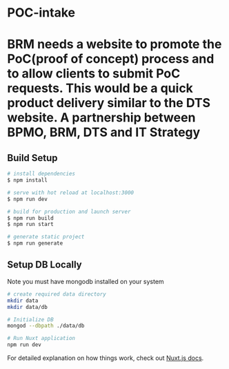 # POC-intake  

	
# BRM needs a website to promote the PoC(proof of concept) process and to allow clients to submit PoC requests.  This would be a quick product delivery similar to the DTS website.  A partnership between BPMO, BRM, DTS and IT Strategy

> 

## Build Setup 

``` bash
# install dependencies
$ npm install

# serve with hot reload at localhost:3000
$ npm run dev

# build for production and launch server
$ npm run build
$ npm run start

# generate static project
$ npm run generate
```

## Setup DB Locally

Note you must have mongodb installed on your system

```bash
# create required data directory
mkdir data
mkdir data/db

# Initialize DB
mongod --dbpath ./data/db

# Run Nuxt application
npm run dev
```

For detailed explanation on how things work, check out [Nuxt.js docs](https://nuxtjs.org).
